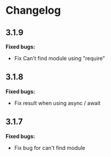 # Changelog

## 3.1.9

**Fixed bugs:**

* Fix Can't find module using "require"

## 3.1.8

**Fixed bugs:**

* Fix result when using async / await

## 3.1.7

**Fixed bugs:**

* Fix bug for can't find module
